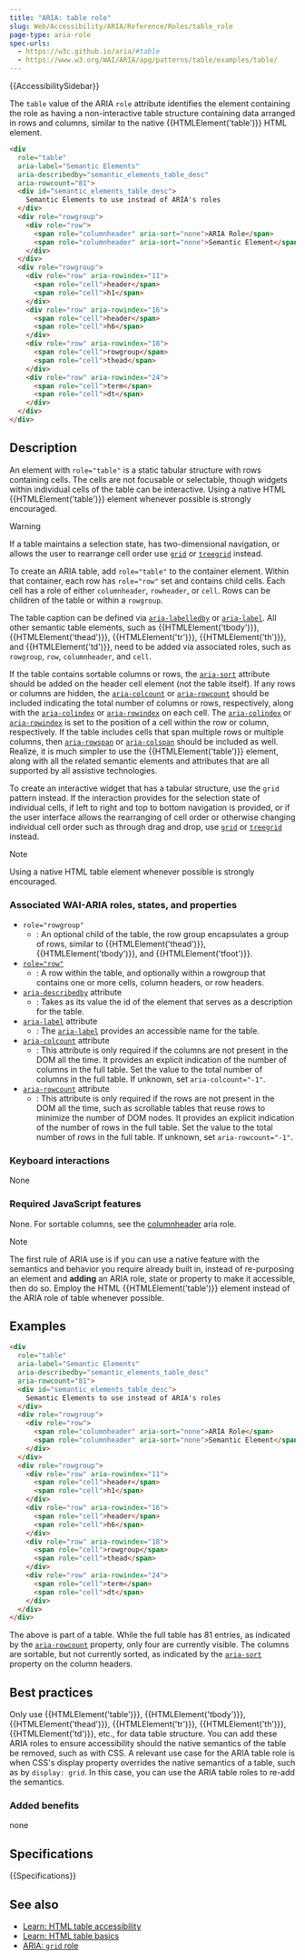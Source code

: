 ```yaml
---
title: "ARIA: table role"
slug: Web/Accessibility/ARIA/Reference/Roles/table_role
page-type: aria-role
spec-urls:
  - https://w3c.github.io/aria/#table
  - https://www.w3.org/WAI/ARIA/apg/patterns/table/examples/table/
---
```


{{AccessibilitySidebar}}

The `table` value of the ARIA `role` attribute identifies the element containing the role as having a non-interactive table structure containing data arranged in rows and columns, similar to the native {{HTMLElement('table')}} HTML element.

```html
<div
  role="table"
  aria-label="Semantic Elements"
  aria-describedby="semantic_elements_table_desc"
  aria-rowcount="81">
  <div id="semantic_elements_table_desc">
    Semantic Elements to use instead of ARIA's roles
  </div>
  <div role="rowgroup">
    <div role="row">
      <span role="columnheader" aria-sort="none">ARIA Role</span>
      <span role="columnheader" aria-sort="none">Semantic Element</span>
    </div>
  </div>
  <div role="rowgroup">
    <div role="row" aria-rowindex="11">
      <span role="cell">header</span>
      <span role="cell">h1</span>
    </div>
    <div role="row" aria-rowindex="16">
      <span role="cell">header</span>
      <span role="cell">h6</span>
    </div>
    <div role="row" aria-rowindex="18">
      <span role="cell">rowgroup</span>
      <span role="cell">thead</span>
    </div>
    <div role="row" aria-rowindex="24">
      <span role="cell">term</span>
      <span role="cell">dt</span>
    </div>
  </div>
</div>
```

## Description

An element with `role="table"` is a static tabular structure with rows containing cells. The cells are not focusable or selectable, though widgets within individual cells of the table can be interactive. Using a native HTML {{HTMLElement('table')}} element whenever possible is strongly encouraged.

> [!WARNING]
> If a table maintains a selection state, has two-dimensional navigation, or allows the user to rearrange cell order use [`grid`](/en-US/docs/Web/Accessibility/ARIA/Roles/grid_role) or [`treegrid`](/en-US/docs/Web/Accessibility/ARIA/Roles/treegrid_role) instead.

To create an ARIA table, add `role="table"` to the container element. Within that container, each row has `role="row"` set and contains child cells. Each cell has a role of either `columnheader`, `rowheader`, or `cell`. Rows can be children of the table or within a `rowgroup`.

The table caption can be defined via [`aria-labelledby`](/en-US/docs/Web/Accessibility/ARIA/Attributes/aria-labelledby) or [`aria-label`](/en-US/docs/Web/Accessibility/ARIA/Attributes/aria-label). All other semantic table elements, such as {{HTMLElement('tbody')}}, {{HTMLElement('thead')}}, {{HTMLElement('tr')}}, {{HTMLElement('th')}}, and {{HTMLElement('td')}}, need to be added via associated roles, such as `rowgroup`, `row`, `columnheader`, and `cell`.

If the table contains sortable columns or rows, the [`aria-sort`](/en-US/docs/Web/Accessibility/ARIA/Attributes/aria-sort) attribute should be added on the header cell element (not the table itself). If any rows or columns are hidden, the [`aria-colcount`](/en-US/docs/Web/Accessibility/ARIA/Attributes/aria-colcount) or [`aria-rowcount`](/en-US/docs/Web/Accessibility/ARIA/Attributes/aria-rowcount) should be included indicating the total number of columns or rows, respectively, along with the [`aria-colindex`](/en-US/docs/Web/Accessibility/ARIA/Attributes/aria-colindex) or [`aria-rowindex`](/en-US/docs/Web/Accessibility/ARIA/Attributes/aria-rowindex) on each cell. The [`aria-colindex`](/en-US/docs/Web/Accessibility/ARIA/Attributes/aria-colindex) or [`aria-rowindex`](/en-US/docs/Web/Accessibility/ARIA/Attributes/aria-rowindex) is set to the position of a cell within the row or column, respectively. If the table includes cells that span multiple rows or multiple columns, then [`aria-rowspan`](/en-US/docs/Web/Accessibility/ARIA/Attributes/aria-rowspan) or [`aria-colspan`](/en-US/docs/Web/Accessibility/ARIA/Attributes/aria-colspan) should be included as well. Realize, it is much simpler to use the {{HTMLElement('table')}} element, along with all the related semantic elements and attributes that are all supported by all assistive technologies.

To create an interactive widget that has a tabular structure, use the `grid` pattern instead. If the interaction provides for the selection state of individual cells, if left to right and top to bottom navigation is provided, or if the user interface allows the rearranging of cell order or otherwise changing individual cell order such as through drag and drop, use [`grid`](/en-US/docs/Web/Accessibility/ARIA/Roles/grid_role) or [`treegrid`](/en-US/docs/Web/Accessibility/ARIA/Roles/treegrid_role) instead.

> [!NOTE]
> Using a native HTML table element whenever possible is strongly encouraged.

### Associated WAI-ARIA roles, states, and properties

- `role="rowgroup"`
  - : An optional child of the table, the row group encapsulates a group of rows, similar to {{HTMLElement('thead')}}, {{HTMLElement('tbody')}}, and {{HTMLElement('tfoot')}}.
- [`role="row"`](/en-US/docs/Web/Accessibility/ARIA/Roles/row_role)
  - : A row within the table, and optionally within a rowgroup that contains one or more cells, column headers, or row headers.
- [`aria-describedby`](/en-US/docs/Web/Accessibility/ARIA/Attributes/aria-describedby) attribute
  - : Takes as its value the id of the element that serves as a description for the table.
- [`aria-label`](/en-US/docs/Web/Accessibility/ARIA/Attributes/aria-label) attribute
  - : The [`aria-label`](/en-US/docs/Web/Accessibility/ARIA/Attributes/aria-label) provides an accessible name for the table.
- [`aria-colcount`](/en-US/docs/Web/Accessibility/ARIA/Attributes/aria-colcount) attribute
  - : This attribute is only required if the columns are not present in the DOM all the time. It provides an explicit indication of the number of columns in the full table. Set the value to the total number of columns in the full table. If unknown, set `aria-colcount="-1"`.
- [`aria-rowcount`](/en-US/docs/Web/Accessibility/ARIA/Attributes/aria-rowcount) attribute
  - : This attribute is only required if the rows are not present in the DOM all the time, such as scrollable tables that reuse rows to minimize the number of DOM nodes. It provides an explicit indication of the number of rows in the full table. Set the value to the total number of rows in the full table. If unknown, set `aria-rowcount="-1"`.

### Keyboard interactions

None

### Required JavaScript features

None. For sortable columns, see the [columnheader](/en-US/docs/Web/Accessibility/ARIA/Roles/columnheader_role) aria role.

> [!NOTE]
> The first rule of ARIA use is if you can use a native feature with the semantics and behavior you require already built in, instead of re-purposing an element and **adding** an ARIA role, state or property to make it accessible, then do so. Employ the HTML {{HTMLElement('table')}} element instead of the ARIA role of table whenever possible.

## Examples

```html
<div
  role="table"
  aria-label="Semantic Elements"
  aria-describedby="semantic_elements_table_desc"
  aria-rowcount="81">
  <div id="semantic_elements_table_desc">
    Semantic Elements to use instead of ARIA's roles
  </div>
  <div role="rowgroup">
    <div role="row">
      <span role="columnheader" aria-sort="none">ARIA Role</span>
      <span role="columnheader" aria-sort="none">Semantic Element</span>
    </div>
  </div>
  <div role="rowgroup">
    <div role="row" aria-rowindex="11">
      <span role="cell">header</span>
      <span role="cell">h1</span>
    </div>
    <div role="row" aria-rowindex="16">
      <span role="cell">header</span>
      <span role="cell">h6</span>
    </div>
    <div role="row" aria-rowindex="18">
      <span role="cell">rowgroup</span>
      <span role="cell">thead</span>
    </div>
    <div role="row" aria-rowindex="24">
      <span role="cell">term</span>
      <span role="cell">dt</span>
    </div>
  </div>
</div>
```

The above is part of a table. While the full table has 81 entries, as indicated by the [`aria-rowcount`](/en-US/docs/Web/Accessibility/ARIA/Attributes/aria-rowcount) property, only four are currently visible. The columns are sortable, but not currently sorted, as indicated by the [`aria-sort`](/en-US/docs/Web/Accessibility/ARIA/Attributes/aria-sort) property on the column headers.

## Best practices

Only use {{HTMLElement('table')}}, {{HTMLElement('tbody')}}, {{HTMLElement('thead')}}, {{HTMLElement('tr')}}, {{HTMLElement('th')}}, {{HTMLElement('td')}}, etc., for data table structure. You can add these ARIA roles to ensure accessibility should the native semantics of the table be removed, such as with CSS. A relevant use case for the ARIA table role is when CSS's display property overrides the native semantics of a table, such as by `display: grid`. In this case, you can use the ARIA table roles to re-add the semantics.

### Added benefits

none

## Specifications

{{Specifications}}

## See also

- [Learn: HTML table accessibility](/en-US/docs/Learn_web_development/Core/Structuring_content/Table_accessibility)
- [Learn: HTML table basics](/en-US/docs/Learn_web_development/Core/Structuring_content/HTML_table_basics)
- [ARIA: `grid` role](/en-US/docs/Web/Accessibility/ARIA/Roles/grid_role)
